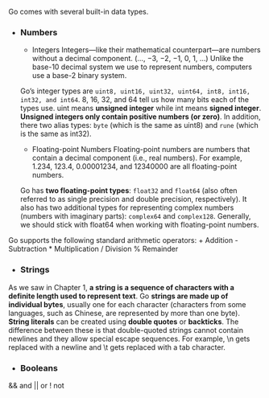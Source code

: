 Go comes with several built-in data types.

- ### Numbers
    - Integers
    Integers—like their mathematical counterpart—are numbers without a decimal component. (…, −3, −2, −1, 0, 1, …) Unlike the base-10 decimal system we use to represent numbers, computers use a base-2 binary system.

    Go’s integer types are `uint8, uint16, uint32, uint64, int8, int16, int32, and int64`. 8, 16, 32, and 64 tell us how many bits each of the types use. uint means **unsigned integer** while int means **signed integer**. **Unsigned integers only contain positive numbers (or zero)**. In addition, there two alias types: `byte` (which is the same as uint8) and `rune` (which is the same as int32).

    - Floating-point Numbers
    Floating-point numbers are numbers that contain a decimal component (i.e., real numbers). For example, 1.234, 123.4, 0.00001234, and 12340000 are all floating-point numbers.

    Go has **two floating-point types**: `float32` and `float64` (also often referred to as single precision and double precision, respectively). It also has two additional types for representing complex numbers (numbers with imaginary parts): `complex64` and `complex128`. Generally, we should stick with float64 when working with floating-point numbers.

Go supports the following standard arithmetic operators:
    +   Addition
    -   Subtraction
    *   Multiplication
    /   Division
    %   Remainder

- ### Strings
As we saw in Chapter 1, **a string is a sequence of characters with a definite length used to represent text**. Go **strings are made up of individual bytes**, usually one for each character (characters from some languages, such as Chinese, are represented by more than one byte).    **String literals** can be created using **double quotes** or **backticks**. The difference between these is that double-quoted strings cannot contain newlines and they allow special escape sequences. For example, \n gets replaced with a newline and \t gets replaced with a tab character.

- ### Booleans
&&   and
||   or
!    not